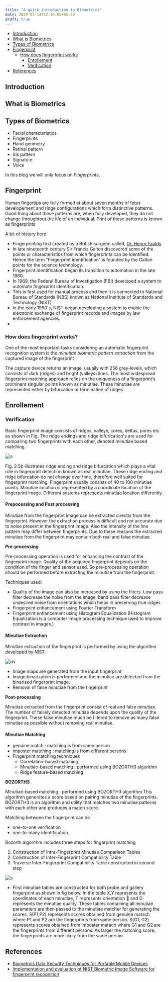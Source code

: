 ```yaml
---
title: "A quick introduction to Biometrics"
date: 2020-03-14T12:16:05+05:30
draft: true
---
```




 

<!-- toc -->
- [Introduction](#Introduction)
- [What is Biometrics](#What-is-Biometrics)
- [Types of Biometrics](#Types-of-Biometrics)
- [Fingerprint](#Fingerprint)
  * [How does fingerprint works](#How-does-fingerprint-works)
    + [Enrollement](#Enrollement)
    + [Verification](#Verification)
- [References](#References)



## Introduction



## What is Biometrics




## Types of Biometrics

- Facial characteristics
- Fingerprints
- Hand geometry
- Retinal pattern
- Iris pattern
- Signature
- Voice


In this blog we will only focus on _Fingerprints_.

## Fingerprint

Human fingertips are fully formed at about seven months of fetus developement and ridge configurations which form distinctive patterns. Good thing about these patterns are, when fully developed, they do not change throughtout the life of an individual. Print  of  these  patterns  is  known  as fingerprints


A bit of history here:

- Fingerprinting  first created  by a  British  surgeon called, [Dr. Henry Faulds](https://en.wikipedia.org/wiki/Henry_Faulds)
- In late nineteenth century Sir Francis Galton discovered some of the points or characteristics from which fingerprints can be identified. Hence the term “Fingerprint identification” is founded by the Galton points for the science technology.
- Fingerprint identification began its transition to automation in the late 1960.
- In 1969, the Federal Bureau  of  Investigation  (FBI)  developed  a  system  to  automate  fingerprint identification. 
- This  is  first  used  for  manual  process  and  then  it  is  connected  to National Bureau  of Standards  (NBS) known as  National Institute  of Standards  and Technology  (NIST)
- In  the  early  1990's,  NIST  began  developing  a  system  to  enable  the  electronic exchange  of  fingerprint  records and  images  by law  enforcement  agencies. 
- 

### How does fingerprint works?

One  of  the  most  important  tasks  considering  an automatic  fingerprint  recognition system is the  *minutiae biometric pattern extraction* from the  captured image  of the fingerprint 


The  capture device  returns an  image, usually  with 256 grey-levels, which  consists  of  dark  (ridges)  and  bright  (valleys)  lines.  The  most  widespread fingerprint matching approach relies  on  the uniqueness of a fingerprint’s  prominent singular  points  known  as  minutiae.  These  minutiae  are  represented  either  by bifurcation or  termination of  ridges
     
## Enrollement



### Verification

Basic fingerprint image consists of ridges, valleys, cores, deltas, pores etc as shown in Fig.  The  ridge  endings  and  ridge  bifurication's  are  used  for  comparing  two fingerprints with each other, denoted minutiae based matching.

![s](/images/intro-to-biometric/bifurcation&termination.png)

Fig. 2.5b illustrates ridge ending and ridge bifurcation which plays a vital role in fingerprint detection known as real minutiae. These ridge ending and ridge  bifurcation  do  not  change  over  time,  therefore  well  suited  for  fingerprint matching. Fingerprint usually consists of 40 to 100 minutiae points. Minutiae location is represented  by a  coordinate location  of the  fingerprint image.  Different systems represents minutiae location differently. 


#### Prepocessing and Post processing

Minutiae from  the fingerprint  image can be  extracted directly from  the fingerprint. However the extraction process is difficult and not accurate due to noise present in the fingerprint  image.  Also  the  intensity  of  the  line  pattern  may  differ  between fingerprints.  Due to  these  reasons  the extracted  minutiae  from  the fingerprint may contain both real   and false minutiae.



**Pre-processing** 

Pre-processing operation is used for enhancing the contrast of the fingerprint image. Quality of the acquired fingerprint depends on the condition of the finger and  sensor used. So pre-processing  operation  should  be  performed  before extracting  the  minutiae  from  the  fingerprint.

Techniques used:
- Quality  of  the  image  can  also  be  increased  by  using  the  filters. Low  pass  filter decrease the  noise from  the image,  band pass filter  decrease undesired  noise from orientations which helps in preserving true ridges
- Fingerprint enhancement using Fourier Transform 
- Fingerprint enhancement using Histogram Equalization  (Histogram Equalization is a computer image processing technique used to improve contrast in images.)


#### Minutiae Extraction

Minutiae extraction of the fingerprint is performed by using the algorithm developed by  NIST. 

![as](/images/intro-to-biometric/processingStepsExtraction.png)


- Image maps are generated from the input fingerprint
- Image binarization is performed and the minutiae are detected from the 
binarized fingerprint image.
- Removal of false minutiae from the fingerprint


**Post-processing**

Minutiae extracted from the fingerprint consist of real and false minutiae. The number of  falsely detected  minutiae depends  upon the  quality of the fingerprint. These false minutiae much be filtered to remove as many false minutiae   as possible without removing real minutiae.


#### Minutiae Matching



- genuine match : matching is from same person
- imposter matching : matching is from different persons
- Fingerprint matching techniques
    - Correlation-based matching
    - Minutiae-based matching : performed using BOZORTH3 algorithm
    - Ridge feature-based matching


**BOZORTH3**

Minutiae-based matching : performed using BOZORTH3 algorithm
This algorithm generates a  score based  on pairing  minutiae of  the fingerprints.   BOZORTH3 is an algorithm and utility that matches two minutiae patterns with each other and produces a match score. 

Matching between the fingerprint can be   
- one-to-one verification 
- one-to-many identification. 

Bozorth algorithm includes three steps for fingerprint matching

1. Construction of Intra-Fingerprint Minutiae Comparison Tables
2. Construction of Inter-Fingerprint Compatibility Table
3. Traverse Inter-Fingerprint Compatibility Table constructed in second step



![s](/images/intro-to-biometric/bozorth-algo.png)


- First minutiae tables are constructed for both probe and
gallery fingerprint as shown in fig below. In  the table  X,Y represents the  coordinates of each minutiae,  T represents orientation  and  D represents  the  minutiae  quality.  These  tables  containing  all minutiae parameters   are then passed to the minutiae matcher for generating the scores.    S(P1,P2)  represents  scores  obtained  from  genuine  matach  where P1 and P2 are the fingerprints from same person. S(G1, G2) represents scores obtained from imposter  matach  where G1 and G2 are  the fingerprints  from different  persons. As larger the matching score, the fingerprints are more likely from the same person.


## References

- [Biometrics Data Security Techniques for Portable Mobile Devices](https://link.springer.com/article/10.1007/s41403-017-0026-8)
- [Implementation and evaluation of NIST Biometric Image Software for fingerprint recognition](https://www.researchgate.net/publication/224226922_Implementation_and_evaluation_of_NIST_Biometric_Image_Software_for_fingerprint_recognition)
